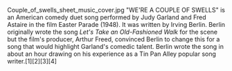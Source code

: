 Couple_of_swells_sheet_music_cover.jpg "WE'RE A COUPLE OF SWELLS" is an American comedy duet song performed by Judy Garland and Fred Astaire in the film Easter Parade (1948). It was written by Irving Berlin. Berlin originally wrote the song _Let's Take an Old-Fashioned Walk_ for the scene but the film's producer, Arthur Freed, convinced Berlin to change this for a song that would highlight Garland's comedic talent. Berlin wrote the song in about an hour drawing on his experience as a Tin Pan Alley popular song writer.[1][2][3][4]
